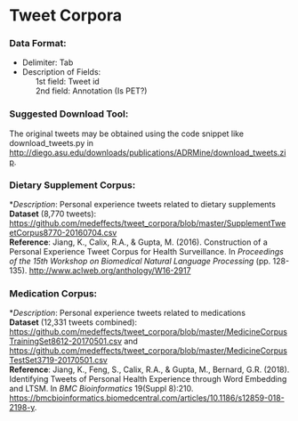 # Tweet Corpora

### Data Format:
<ul>
  <li>Delimiter: Tab</li>
  <li>Description of Fields:<br />
  &nbsp;&nbsp;&nbsp;&nbsp;&nbsp; 1st field: Tweet id<br />
  &nbsp;&nbsp;&nbsp;&nbsp;&nbsp; 2nd field: Annotation (Is PET?)<br />
  </li>
</ul>

### <h3>Suggested Download Tool:
The original tweets may be obtained using the code snippet like download_tweets.py in http://diego.asu.edu/downloads/publications/ADRMine/download_tweets.zip.

### Dietary Supplement Corpus:
**Description*: Personal experience tweets related to dietary supplements <br />
**Dataset** (8,770 tweets): https://github.com/medeffects/tweet_corpora/blob/master/SupplementTweetCorpus8770-20160704.csv<br />
**Reference**: Jiang, K., Calix, R.A., & Gupta, M. (2016). Construction of a Personal Experience Tweet Corpus for Health Surveillance. In *Proceedings of the 15th Workshop on Biomedical Natural Language Processing* (pp. 128-135). http://www.aclweb.org/anthology/W16-2917

### Medication Corpus:
**Description*: Personal experience tweets related to medications <br />
**Dataset** (12,331 tweets combined): https://github.com/medeffects/tweet_corpora/blob/master/MedicineCorpusTrainingSet8612-20170501.csv and https://github.com/medeffects/tweet_corpora/blob/master/MedicineCorpusTestSet3719-20170501.csv <br />
**Reference**: Jiang, K., Feng, S., Calix, R.A., & Gupta, M., Bernard, G.R. (2018). Identifying Tweets of Personal Health Experience through Word Embedding and LTSM. In *BMC Bioinformatics* 19(Suppl 8):210. https://bmcbioinformatics.biomedcentral.com/articles/10.1186/s12859-018-2198-y.
